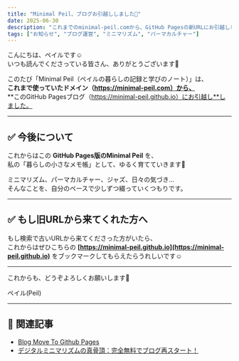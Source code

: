 ```yaml
---
title: "Minimal Peil、ブログお引越ししました🌱"
date: 2025-06-30
description: "これまでのminimal-peil.comから、GitHub Pagesの新URLにお引越ししました。今後はこちらで更新していきます。"
tags: ["お知らせ", "ブログ運営", "ミニマリズム", "パーマカルチャー"]
---
```


こんにちは、ペイルです☺️  
いつも読んでくださっている皆さん、ありがとうございます🌸

このたび「Minimal Peil（ペイルの暮らしの記録と学びのノート）」は、  
**これまで使っていたドメイン（https://minimal-peil.com）から、**  
**このGitHub Pagesブログ（https://minimal-peil.github.io）にお引越し**しました。

---

## ✅ 今後について

これからはこの **GitHub Pages版のMinimal Peil** を、  
私の「暮らしの小さなメモ帳」として、ゆるく育てていきます🌿

ミニマリズム、パーマカルチャー、ジャズ、日々の気づき…  
そんなことを、自分のペースで少しずつ綴っていくつもりです。

---

## ✅ もし旧URLから来てくれた方へ

もし検索で古いURLから来てくださった方がいたら、  
これからはぜひこちらの **[https://minimal-peil.github.io](https://minimal-peil.github.io)** をブックマークしてもらえたらうれしいです☺️

---

これからも、どうぞよろしくお願いします🌸

ペイル(Peil)

---

## 📌 関連記事

- [Blog Move To Github Pages](https://www.minimal-peil.com/2025/06/30/blog-move-to-github-pages.html)
- [デジタルミニマリズムの真骨頂：完全無料でブログ再スタート！](https://minimal-peil.github.io/2025/06/29/digital-minimalism-blogging.html)

